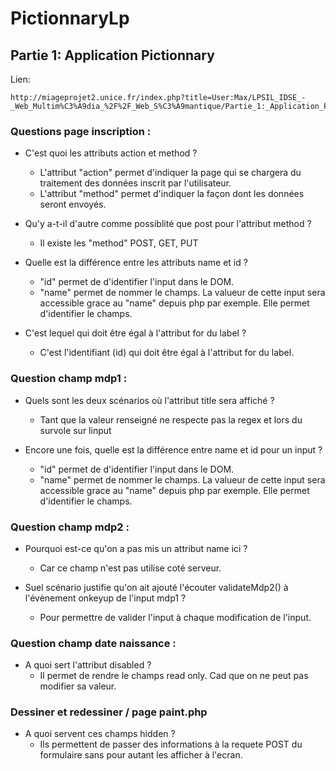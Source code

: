 # PictionnaryLp

## Partie 1: Application Pictionnary

Lien: 
```
http://miageprojet2.unice.fr/index.php?title=User:Max/LPSIL_IDSE_-_Web_Multim%C3%A9dia_%2F%2F_Web_S%C3%A9mantique/Partie_1:_Application_Pictionnary&highlight=pictionnary
```

### Questions page inscription :

* C'est quoi les attributs action et method ?
	* L'attribut "action" permet d'indiquer la page qui se chargera du traitement des données inscrit par l'utilisateur.
	* L'attribut "method" permet d'indiquer la façon dont les données seront envoyés. 

* Qu'y a-t-il d'autre comme possiblité que post pour l'attribut method ?
	* Il existe les "method" POST, GET, PUT 

* Quelle est la différence entre les attributs name et id ? 
    * "id" permet de d'identifier l'input dans le DOM.
    * "name" permet de nommer le champs. La valueur de cette input sera accessible grace au "name" depuis php par exemple. Elle permet d'identifier le champs.
 
* C'est lequel qui doit être égal à l'attribut for du label ? 
	* C'est l'identifiant (id) qui doit être égal à l'attribut for du label.


### Question champ mdp1 :

* Quels sont les deux scénarios où l'attribut title sera affiché ?   
    * Tant que la valeur renseigné ne respecte pas la regex et lors du survole sur linput

* Encore une fois, quelle est la différence entre name et id pour un input ?  
    * "id" permet de d'identifier l'input dans le DOM.
    * "name" permet de nommer le champs. La valueur de cette input sera accessible grace au "name" depuis php par exemple. Elle permet d'identifier le champs.

### Question champ mdp2 :

* Pourquoi est-ce qu'on a pas mis un attribut name ici ?
	* Car ce champ n'est pas utilise coté serveur.

* Suel scénario justifie qu'on ait ajouté l'écouter validateMdp2() à l'évènement onkeyup de l'input mdp1 ?
	* Pour permettre de valider l'input à chaque modification de l'input. 

### Question champ date naissance :

* A quoi sert l'attribut disabled ?
	* Il permet de rendre le champs read only. Cad que on ne peut pas modifier sa valeur.

### Dessiner et redessiner / page paint.php
* A quoi servent ces champs hidden ? 
	* Ils permettent de passer des informations à la requete POST du formulaire sans pour autant les afficher à l'ecran. 
